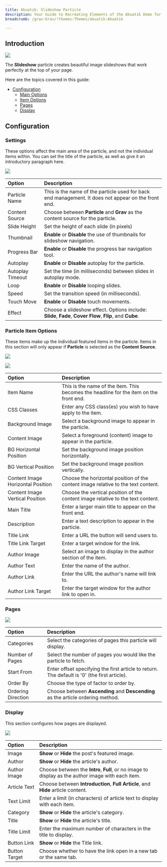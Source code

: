 ```yaml
---
title: Akuatik: Slideshow Particle
description: Your Guide to Recreating Elements of the Akuatik Demo for Grav
breadcrumb: /grav:Grav/!themes:Themes/akuatik:Akuatik

---
```


## Introduction

![](assets/particle_slideshow1.jpg)

The **Slideshow** particle creates beautiful image slideshows that work perfectly at the top of your page.

Here are the topics covered in this guide:

* [Configuration](#configuration)
    - [Main Options](#settings)
    - [Item Options](#particle-item-options)
    - [Pages](#pages)
    - [Display](#display)

## Configuration

### Settings

These options affect the main area of the particle, and not the individual items within. You can set the title of the particle, as well as give it an introductory paragraph here.

![](assets/particle_slideshow2.jpg)

| Option            | Description                                                                                               |
| :---------------- | :-------------------------------------------------------------------------------------------------------- |
| Particle Name     | This is the name of the particle used for back end management. It does not appear on the front end.       |
| Content Source    | Choose between **Particle** and **Grav** as the content source for the particle.                     |
| Slide Height      | Set the height of each slide (in pixels)                                                                  |
| Thumbnail         | **Enable** or **Disable** the use of thumbnails for slideshow navigation.                                 |
| Progress Bar      | **Enable** or **Disable** the progress bar navigation tool.                                               |
| Autoplay          | **Enable** or **Disable** autoplay for the particle.                                                      |
| Autoplay Timeout  | Set the time (in milliseconds) between slides in autoplay mode.                                           |
| Loop              | **Enable** or **Disable** looping slides.                                                                 |
| Speed             | Set the transition speed (in milliseconds).                                                               |
| Touch Move        | **Enable** or **Disable** touch movements.                                                                |
| Effect            | Choose a slideshow effect. Options include: **Slide**, **Fade**, **Cover Flow**, **Flip**, and **Cube**.  |

### Particle Item Options

These items make up the individual featured items in the particle. Items in this section will only appear if **Particle** is selected as the **Content Source**.

![](assets/particle_slideshow3.jpg)

![](assets/particle_slideshow4.jpg)

| Option                            | Description                                                                             |
| :----------------------           | :-------------------------------------------------------------------------------------- |
| Item Name                         | This is the name of the item. This becomes the headline for the item on the front end.  |
| CSS Classes                       | Enter any CSS class(es) you wish to have apply to the item.                             |
| Background Image                  | Select a background image to appear in the particle.                                    |
| Content Image                     | Select a foreground (content) image to appear in the particle.                          |
| BG Horizontal Position            | Set the background image position horizontally.                                         |
| BG Vertical Position              | Set the background image position vertically.                                           |
| Content Image Horizontal Position | Choose the horizontal position of the content image relative to the text content.       |
| Content Image Vertical Position   | Choose the vertical position of the content image relative to the text content.         |
| Main Title                        | Enter a larger main title to appear on the front end.                                   |
| Description                       | Enter a text description to appear in the particle.                                     |
| Title Link                        | Enter a URL the button will send users to.                                              |
| Title Link Target                 | Enter a target window for the link.                                                     |
| Author Image                      | Select an image to display in the author section of the item.                           |
| Author Text                       | Enter the name of the author.                                                           |
| Author Link                       | Enter the URL the author's name will link to.                                           |
| Author Link Target                | Enter the target window for the author link to open in.                                 |

### Pages

![](assets/particle_slideshow5.jpg)

| Option             | Description                                                                                  |
| :-----             | :-----                                                                                       |
| Categories         | Select the categories of pages this particle will display.                                   |
| Number of Pages    | Select the number of pages you would like the particle to fetch.                             |
| Start From         | Enter offset specifying the first article to return. The default is '0' (the first article). |
| Order By           | Choose the type of factor to order by.                                                       |
| Ordering Direction | Choose between **Ascending** and **Descending** as the article ordering method.              |

### Display

This section configures how pages are displayed.

![](assets/particle_slideshow6.jpg)

| Option        | Description                                                                                         |
| :------------ | :-------------------------------------------------------------------------------------------------- |
| Image         | **Show** or **Hide** the post's featured image.                                                     |
| Author        | **Show** or **Hide** the article's author.                                                          |
| Author Image  | Choose between the **Intro**, **Full**, or no image to display as the author image with each item.  |
| Article Text  | Choose between **Introduction**, **Full Article**, and **Hide** article content.                    |
| Text Limit    | Enter a limit (in characters) of article text to display with each item.                            |
| Category      | **Show** or **Hide** the article's category.                                                        |
| Title         | **Show** or **Hide** the article's title.                                                           |
| Title Limit   | Enter the maximum number of characters in the title to display.                                     |
| Button Link   | **Show** or **Hide** the Title link.                                                                |
| Button Target | Choose whether to have the link open in a new tab or the same tab.                                  |
